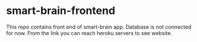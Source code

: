 # smart-brain-frontend
This repo contains front end of smart-brain app. Database is not connected for now. From the link you can reach heroku servers to see website.
